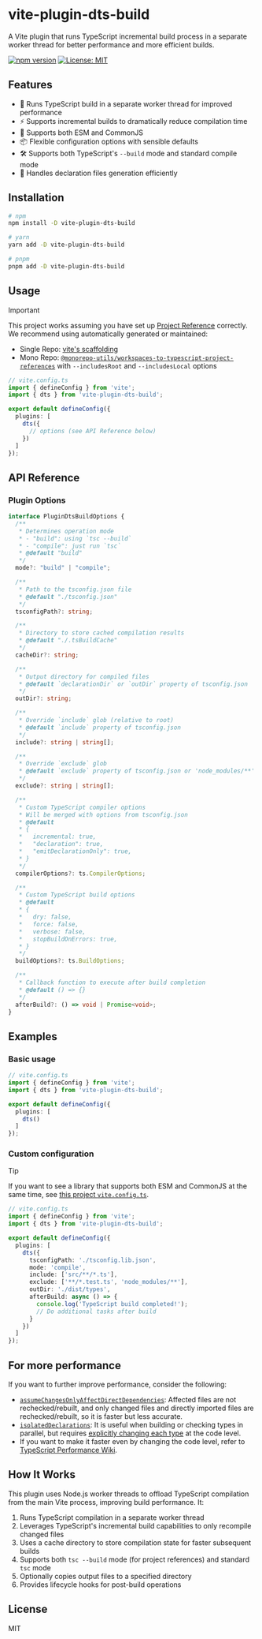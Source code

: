 # vite-plugin-dts-build

A Vite plugin that runs TypeScript incremental build process in a separate worker thread for better performance and more efficient builds.

[![npm version](https://img.shields.io/npm/v/vite-plugin-dts-build.svg)](https://www.npmjs.com/package/vite-plugin-dts-build)
[![License: MIT](https://img.shields.io/badge/License-MIT-blue.svg)](https://opensource.org/licenses/MIT)

## Features

- 🚀 Runs TypeScript build in a separate worker thread for improved performance
- ⚡ Supports incremental builds to dramatically reduce compilation time
- 🔧 Supports both ESM and CommonJS
- 📦 Flexible configuration options with sensible defaults
- 🛠️ Supports both TypeScript's `--build` mode and standard compile mode
- 🧩 Handles declaration files generation efficiently

## Installation

```bash
# npm
npm install -D vite-plugin-dts-build

# yarn
yarn add -D vite-plugin-dts-build

# pnpm
pnpm add -D vite-plugin-dts-build
```

## Usage

> [!IMPORTANT]
> This project works assuming you have set up [Project Reference](https://www.typescriptlang.org/docs/handbook/project-references.html) correctly.  
> We recommend using automatically generated or maintained:
> - Single Repo: [vite's scaffolding](https://vite.dev/guide/#scaffolding-your-first-vite-project)
> - Mono Repo: [`@monorepo-utils/workspaces-to-typescript-project-references`](https://github.com/azu/monorepo-utils/tree/master/packages/%40monorepo-utils/workspaces-to-typescript-project-references) with `--includesRoot` and `--includesLocal` options


```typescript
// vite.config.ts
import { defineConfig } from 'vite';
import { dts } from 'vite-plugin-dts-build';

export default defineConfig({
  plugins: [
    dts({
      // options (see API Reference below)
    })
  ]
});
```

## API Reference

### Plugin Options

```typescript
interface PluginDtsBuildOptions {
  /**
   * Determines operation mode
   * - "build": using `tsc --build`
   * - "compile": just run `tsc`
   * @default "build"
   */
  mode?: "build" | "compile";

  /**
   * Path to the tsconfig.json file
   * @default "./tsconfig.json"
   */
  tsconfigPath?: string;

  /**
   * Directory to store cached compilation results
   * @default "./.tsBuildCache"
   */
  cacheDir?: string;

  /**
   * Output directory for compiled files
   * @default `declarationDir` or `outDir` property of tsconfig.json
   */
  outDir?: string;

  /**
   * Override `include` glob (relative to root)
   * @default `include` property of tsconfig.json
   */
  include?: string | string[];

  /**
   * Override `exclude` glob
   * @default `exclude` property of tsconfig.json or 'node_modules/**'
   */
  exclude?: string | string[];

  /**
   * Custom TypeScript compiler options
   * Will be merged with options from tsconfig.json
   * @default
   * {
   *   incremental: true,
   *   "declaration": true,
   *   "emitDeclarationOnly": true,
   * }
   */
  compilerOptions?: ts.CompilerOptions;

  /**
   * Custom TypeScript build options
   * @default
   * {
   *   dry: false,
   *   force: false,
   *   verbose: false,
   *   stopBuildOnErrors: true,
   * }
   */
  buildOptions?: ts.BuildOptions;

  /**
   * Callback function to execute after build completion
   * @default () => {}
   */
  afterBuild?: () => void | Promise<void>;
}
```

## Examples

### Basic usage

```typescript
// vite.config.ts
import { defineConfig } from 'vite';
import { dts } from 'vite-plugin-dts-build';

export default defineConfig({
  plugins: [
    dts()
  ]
});
```

### Custom configuration

> [!TIP]
> If you want to see a library that supports both ESM and CommonJS at the same time, see [this project `vite.config.ts`](./vite.config.ts).

```typescript
// vite.config.ts
import { defineConfig } from 'vite';
import { dts } from 'vite-plugin-dts-build';

export default defineConfig({
  plugins: [
    dts({
      tsconfigPath: './tsconfig.lib.json',
      mode: 'compile',
      include: ['src/**/*.ts'],
      exclude: ['**/*.test.ts', 'node_modules/**'],
      outDir: './dist/types',
      afterBuild: async () => {
        console.log('TypeScript build completed!');
        // Do additional tasks after build
      }
    })
  ]
});
```

## For more performance

If you want to further improve performance, consider the following:
- [`assumeChangesOnlyAffectDirectDependencies`](https://www.typescriptlang.org/tsconfig/#assumeChangesOnlyAffectDirectDependencies): Affected files are not rechecked/rebuilt, and only changed files and directly imported files are rechecked/rebuilt, so it is faster but less accurate.
- [`isolatedDeclarations`](https://www.typescriptlang.org/tsconfig/#isolatedDeclarations): It is useful when building or checking types in parallel, but requires [explicitly changing each type](https://www.typescriptlang.org/docs/handbook/release-notes/typescript-5-5.html#solution-explicit-types) at the code level.
- If you want to make it faster even by changing the code level, refer to [TypeScript Performance Wiki](https://github.com/microsoft/Typescript/wiki/Performance).

## How It Works

This plugin uses Node.js worker threads to offload TypeScript compilation from the main Vite process, improving build performance. It:

1. Runs TypeScript compilation in a separate worker thread
2. Leverages TypeScript's incremental build capabilities to only recompile changed files
3. Uses a cache directory to store compilation state for faster subsequent builds
4. Supports both `tsc --build` mode (for project references) and standard `tsc` mode
5. Optionally copies output files to a specified directory
6. Provides lifecycle hooks for post-build operations

## License

MIT

